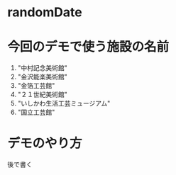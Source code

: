 # randomDate

# 今回のデモで使う施設の名前

1. "中村記念美術館"
1. "金沢能楽美術館"
1. "金箔工芸館"
1. "２１世紀美術館"
1. "いしかわ生活工芸ミュージアム"
1. "国立工芸館"

# デモのやり方

 後で書く